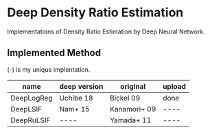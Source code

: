 # Deep Density Ratio Estimation
Implementations of Density Ratio Estimation by Deep Neural Network.

## Implemented Method

(-) is my unique implentation.


|    name    | deep version | original     | upload |
----|----|----|---- 
| DeepLogReg | Uchibe    18 | Bickel    09 | done   |
| DeepLSIF   | Nam+      15 | Kanamori+ 09 | ----   |
| DeepRuLSIF |    ----      | Yamada+   11 | ----   |

